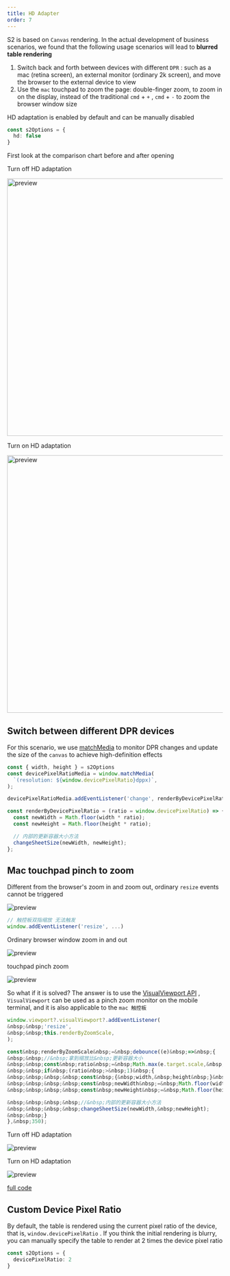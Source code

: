 ```yaml
---
title: HD Adapter
order: 7
---
```


S2 is based on `Canvas` rendering. In the actual development of business scenarios, we found that the following usage scenarios will lead to **blurred table rendering**

1. Switch back and forth between devices with different `DPR` : such as a mac (retina screen), an external monitor (ordinary 2k screen), and move the browser to the external device to view
2. Use the `mac` touchpad to zoom the page: double-finger zoom, to zoom in on the display, instead of the traditional `cmd` + `+` , `cmd` + `-` to zoom the browser window size

HD adaptation is enabled by default and can be manually disabled

```ts
const s2Options = {
  hd: false
}
```

First look at the comparison chart before and after opening

Turn off HD adaptation

<img src="https://gw.alipayobjects.com/zos/antfincdn/mc5rt%24aNB/128c0063-67a5-4d06-a5a5-fe5f341fa94e.png" width="600" alt="preview">

Turn on HD adaptation

<img src="https://gw.alipayobjects.com/zos/antfincdn/TtuUHO%26Pb/d32dc287-af59-4b1c-ba7d-17dacd4ffa24.png" width="600" alt="preview">

## Switch between different DPR devices

For this scenario, we use [matchMedia](https://developer.mozilla.org/en-US/docs/Web/API/Window/matchMedia) to monitor DPR changes and update the size of the `canvas` to achieve high-definition effects

```ts
const { width, height } = s2Options
const devicePixelRatioMedia = window.matchMedia(
  `(resolution: ${window.devicePixelRatio}dppx)`,
);

devicePixelRatioMedia.addEventListener('change', renderByDevicePixelRatio)

const renderByDevicePixelRatio = (ratio = window.devicePixelRatio) => {
  const newWidth = Math.floor(width * ratio);
  const newHeight = Math.floor(height * ratio);

  // 内部的更新容器大小方法
  changeSheetSize(newWidth, newHeight);
};
```

## Mac touchpad pinch to zoom

Different from the browser's zoom in and zoom out, ordinary `resize` events cannot be triggered

![preview](https://gw.alipayobjects.com/zos/antfincdn/gBRpqwZkj/a14f1e5a-540e-4bb8-a6a4-2ff693542296.png)

```ts
// 触控板双指缩放 无法触发
window.addEventListener('resize', ...)
```

Ordinary browser window zoom in and out

![preview](https://gw.alipayobjects.com/zos/antfincdn/%24vCHFUDnZ/Kapture%2525202021-10-19%252520at%25252014.24.19.gif)

touchpad pinch zoom

![preview](https://gw.alipayobjects.com/zos/antfincdn/ZDSjxFBGd/Kapture%2525202021-10-19%252520at%25252014.27.00.gif)

So what if it is solved? The answer is to use the [VisualViewport API](https://developer.mozilla.org/en-US/docs/Web/API/VisualViewport) , `VisualViewport` can be used as a pinch zoom monitor on the mobile terminal, and it is also applicable to the `mac 触控板`

```ts
window.viewport?.visualViewport?.addEventListener(
&nbsp;&nbsp;'resize',
&nbsp;&nbsp;this.renderByZoomScale,
);

const&nbsp;renderByZoomScale&nbsp;=&nbsp;debounce((e)&nbsp;=>&nbsp;{
&nbsp;&nbsp;//&nbsp;拿到缩放比&nbsp;更新容器大小
&nbsp;&nbsp;const&nbsp;ratio&nbsp;=&nbsp;Math.max(e.target.scale,&nbsp;window.devicePixelRatio);
&nbsp;&nbsp;if&nbsp;(ratio&nbsp;>&nbsp;1)&nbsp;{
&nbsp;&nbsp;&nbsp;&nbsp;const&nbsp;{&nbsp;width,&nbsp;height&nbsp;}&nbsp;=&nbsp;s2Options
&nbsp;&nbsp;&nbsp;&nbsp;const&nbsp;newWidth&nbsp;=&nbsp;Math.floor(width&nbsp;*&nbsp;ratio);
&nbsp;&nbsp;&nbsp;&nbsp;const&nbsp;newHeight&nbsp;=&nbsp;Math.floor(height&nbsp;*&nbsp;ratio);

&nbsp;&nbsp;&nbsp;&nbsp;//&nbsp;内部的更新容器大小方法
&nbsp;&nbsp;&nbsp;&nbsp;changeSheetSize(newWidth,&nbsp;newHeight);
&nbsp;&nbsp;}
},&nbsp;350);
```

Turn off HD adaptation

![preview](https://gw.alipayobjects.com/zos/antfincdn/vHvA02Vj0/Kapture%2525202021-10-19%252520at%25252014.38.53.gif)

Turn on HD adaptation

![preview](https://gw.alipayobjects.com/zos/antfincdn/Q1782WWQ3/Kapture%2525202021-10-19%252520at%25252014.36.05.gif)

[full code](https://github.com/antvis/S2/blob/next/packages/s2-core/src/ui/hd-adapter/index.ts)

## Custom Device Pixel Ratio

By default, the table is rendered using the current pixel ratio of the device, that is, `window.devicePixelRatio` . If you think the initial rendering is blurry, you can manually specify the table to render at 2 times the device pixel ratio

```ts
const s2Options = {
  devicePixelRatio: 2
}
```
